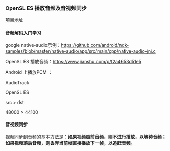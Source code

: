 ### OpenSL ES 播放音频及音视频同步

[项目地址](https://gitee.com/guaishoun/ffmpegStudy1)

#### 音频解码入门学习

google native-audio示例：https://github.com/android/ndk-samples/blob/master/native-audio/app/src/main/cpp/native-audio-jni.c

OpenSL ES 播放音频：https://www.jianshu.com/p/f2a4653d51e5

Android 上播放PCM ：

AudioTrack

OpenSL ES 

src   > dst

48000 > 44100



#### 音视频同步

视频同步到音频的基本方法是：**如果视频超前音频，则不进行播放，以等待音频；如果视频落后音频，则丢弃当前帧直接播放下一帧，以追赶音频。**